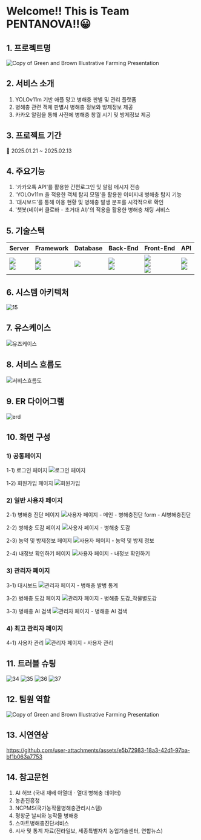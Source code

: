 # Welcome!! This is Team PENTANOVA!!😀

## 1. 프로젝트명
![Copy of Green and Brown Illustrative Farming Presentation](https://github.com/user-attachments/assets/9a53604c-6b60-4234-9e8d-f1de1e352433)

## 2. 서비스 소개
1. YOLOv11m 기반 애플 망고 병해충 판별 및 관리 플랫폼
2. 병해충 관련 객체 판별시 병해충 정보와 방제정보 제공
3. 카카오 알림을 통해 사전에 병해충 창궐 시기 및 방제정보 제공
## 3. 프로젝트 기간
📆 2025.01.21 ~ 2025.02.13
## 4. 주요기능
1. '카카오톡 API'를 활용한 간편로그인 및 알림 메시지 전송
2. 'YOLOv11m 을 적용한 객체 탐지 모델'을 활용한 이미지내 병해충 탐지 기능
3. '대시보드'를 통해 이용 현황 및 병해충 발생 분포를 시각적으로 확인
4. '챗봇(네이버 클로바 - 초거대 AI)'의 적용을 활용한 병해충 채팅 서비스 
## 5. 기술스택
| Server | Framework | Database | Back-End | Front-End | API |
| --- | --- | --- | --- | --- | --- |
| <img src="https://img.shields.io/badge/Naver-03C75A?style=flat&logo=naver cloud&logoColor=white"/> <br> <img src="https://img.shields.io/badge/Apachetomcat-F8DC75?style=flat&logo=apachetomcat&logoColor=white"/>  | <img src="https://img.shields.io/badge/Springboot-6DB33F?style=flat&logo=springboot&logoColor=white"/> <br> <img src="https://img.shields.io/badge/React-61DAFB?style=flat&logo=react&logoColor=white"/> |  <img src="https://img.shields.io/badge/Oracle-F80000?style=for-the-badge&logo=oracle&logoColor=white"> | <img src="https://img.shields.io/badge/Java-007396?style=for-the-badge&logo=java&logoColor=white"/> <br> <img src="https://img.shields.io/badge/Python-3776AB?style=flat&logo=pythont&logoColor=white"/> | <img src="https://img.shields.io/badge/HTML5-E34F26?style=flat&logo=html5&logoColor=white"/> <br> <img src="https://img.shields.io/badge/JavaScript-F7DF1E?style=flat&logo=JavaScript&logoColor=white"/>  <br> <img src="https://img.shields.io/badge/CSS-663399?style=flat&logo=css&logoColor=white"/> | <img src="https://img.shields.io/badge/Kakao-FFCD00?style=flat&logo=kakao API&logoColor=white"/> <br> <img src="https://img.shields.io/badge/FastAPI-009688?style=flat&logo=fastapi&logoColor=white"/> |


## 6. 시스템 아키텍처
![15](https://github.com/user-attachments/assets/9254a76e-79b8-40ad-9751-4a4c47de93cb)

## 7. 유스케이스
![유즈케이스](https://github.com/user-attachments/assets/00434266-97b9-41ed-a217-5e6a59604ab9)


## 8. 서비스 흐름도
![서비스흐름도](https://github.com/user-attachments/assets/0f936db3-df61-435f-b439-80dcd4bf9155)

## 9. ER 다이어그램
![erd](https://github.com/user-attachments/assets/c8248c50-a8c9-42e2-9d0a-77d841a41852)

## 10. 화면 구성
### 1) 공통페이지

   1-1) 로그인 페이지
   ![로그인 페이지](https://github.com/user-attachments/assets/5235c6c5-ea87-4840-b7e8-3d72b0042229)

   1-2) 회원가입 페이지
   ![회원가입](https://github.com/user-attachments/assets/19ea16b7-9ae5-4681-b11b-a0c89c176191)

### 2) 일반 사용자 페이지

   2-1) 병해충 진단 페이지
   ![사용자 페이지 - 메인 - 병해충진단 form -  AI병해충진단](https://github.com/user-attachments/assets/97a4e3d9-f6ec-4824-88e4-c92e1ebbb127)

   2-2) 병해충 도감 페이지
   ![사용자 페이지 - 병해충 도감](https://github.com/user-attachments/assets/04ed60ce-2ebb-4c4f-bb93-d2439e97d846)

   2-3) 농약 및 방제정보 페이지
   ![사용자 페이지 - 농약 및 방제 정보](https://github.com/user-attachments/assets/60052830-aba1-4d94-b487-4e51ad56042f)

   2-4) 내정보 확인하기 페이지
   ![사용자 페이지 - 내정보 확인하기](https://github.com/user-attachments/assets/8c2cbd74-ff96-4883-9954-6f9d6da3d1f6)

### 3) 관리자 페이지

  3-1) 대시보드
  ![관리자 페이지 - 병해충 발병 통계](https://github.com/user-attachments/assets/6c98eed8-bc35-4b79-9d2a-e549127b1bd2)

  3-2) 병해충 도감 페이지
  ![관리자 페이지 - 병해충 도감_작물별도감](https://github.com/user-attachments/assets/fe224fe4-899b-4a9b-b83b-711990293e0f)

  3-3) 병해충 AI 검색
  ![관리자 페이지 - 병해충 AI 검색](https://github.com/user-attachments/assets/fa96ba5e-2b06-4502-b847-2ae15298d5d4)

### 4) 최고 관리자 페이지

   4-1) 사용자 관리
   ![관리자 페이지 - 사용자 관리](https://github.com/user-attachments/assets/72057f3d-2b72-4de0-935b-5d04dee82118)

## 11. 트러블 슈팅
![34](https://github.com/user-attachments/assets/9b785599-6aa8-4596-8514-39badb09cc63)
![35](https://github.com/user-attachments/assets/18c915a2-988b-4ff6-8a08-82e717eb7a13)
![36](https://github.com/user-attachments/assets/90f4140f-ba83-43b4-b41e-de423b3e5b74)
![37](https://github.com/user-attachments/assets/3dfa0bae-14d9-4ac0-8cc9-ca422548c318)

## 12. 팀원 역할
![Copy of Green and Brown Illustrative Farming Presentation](https://github.com/user-attachments/assets/aeae037f-05ba-4cb5-a6a4-7e621545f629)

## 13. 시연연상
https://github.com/user-attachments/assets/e5b72983-18a3-42d1-97ba-bf1b063a7753

## 14. 참고문헌
1) AI 허브 (국내 재배 아열대ㆍ열대 병해충 데이터)
2) 농촌진흥청
3) NCPMS(국가농작물병해충관리시스템)
4) 평창군 날씨와 농작물 병해충
5) 스마트병해충진단서비스
6) 시사 및 통계 자료(진라일보, 세종특별자치 농업기술센터, 연합뉴스)
